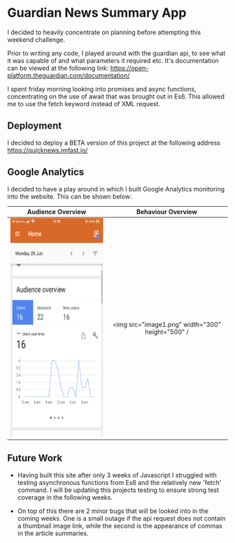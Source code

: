 # Guardian News Summary App

I decided to heavily concentrate on planning before attempting this weekend challenge.

Prior to writing any code, I played around with the guardian api, to see what it was capable of and what parameters it required etc. It's documentation can be viewed at the following link:
https://open-platform.theguardian.com/documentation/

I spent friday morning looking into promises and async functions, concentrating on the use of await that was brought out in Es6. This allowed me to use the fetch keyword instead of XML request.

## Deployment

I decided to deploy a BETA version of this project at the following address https://quicknews.imfast.io/

## Google Analytics

I decided to have a play around in which I built Google Analytics monitoring into the website. This can be shown below:

Audience Overview          |  Behaviour Overview
:-------------------------:|:-------------------------:
 <img src="image0.png" width="300" height="500" /> |  <img src="image1.png" width="300" height="500" /

## Future Work

* Having built this site after only 3 weeks of Javascript I struggled with testing asynchronous functions from Es6 and the relatively new 'fetch' command. I will be updating this projects testing to ensure strong test coverage in the following weeks.

* On top of this there are 2 minor bugs that will be looked into in the coming weeks. One is a small outage if the api request does not contain a thumbnail image link, while the second is the appearance of commas in the article summaries.

